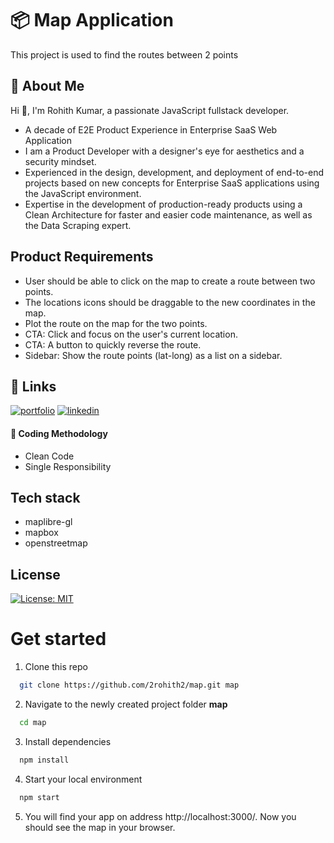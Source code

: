# 📦 Map Application

This project is used to find the routes between 2 points

## 🚀 About Me

Hi 👋, I'm Rohith Kumar, a passionate JavaScript fullstack developer.

- A decade of E2E Product Experience in Enterprise SaaS Web Application
- I am a Product Developer with a designer's eye for aesthetics and a security mindset.
- Experienced in the design, development, and deployment of end-to-end projects based on new concepts for Enterprise SaaS applications using the JavaScript environment.
- Expertise in the development of production-ready products using a
  Clean Architecture for faster and easier code maintenance, as well as the Data Scraping expert.

## Product Requirements

- User should be able to click on the map to create a route between two points.
- The locations icons should be draggable to the new coordinates in the map.
- Plot the route on the map for the two points.
- CTA: Click and focus on the user's current location.
- CTA: A button to quickly reverse the route.
- Sidebar: Show the route points (lat-long) as a list on a sidebar.

## 🔗 Links

[![portfolio](https://img.shields.io/badge/my_portfolio-000?style=for-the-badge&logo=ko-fi&logoColor=white)](https://github.com/2rohith2)
[![linkedin](https://img.shields.io/badge/linkedin-0A66C2?style=for-the-badge&logo=linkedin&logoColor=white)](http://in.linkedin.com/in/2rohith2)

#### 🔦 Coding Methodology

- Clean Code
- Single Responsibility

## Tech stack

- maplibre-gl
- mapbox
- openstreetmap

## License

[![License: MIT](https://img.shields.io/badge/License-MIT-yellow.svg)](https://opensource.org/licenses/MIT)

# Get started

1. Clone this repo

```sh
  git clone https://github.com/2rohith2/map.git map
```

2. Navigate to the newly created project folder **map**

```sh
  cd map
```

3. Install dependencies

```sh
  npm install
```

4. Start your local environment

```sh
  npm start
```

5. You will find your app on address http://localhost:3000/. Now you should see the map in your browser.
